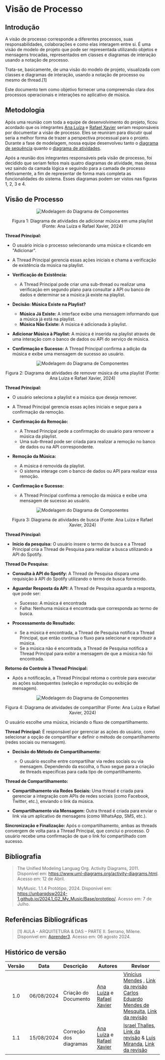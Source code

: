 # Visão de Processo

## Introdução

A visão de processo corresponde a diferentes processos, suas responsabilidades, colaborações e como elas interagem entre si. É uma visão de modelo de projeto que pode ser representada utilizando objetos e mensagens trocadas, representados em classes e diagramas de interação usando a notação de processo.

Trata-se, basicamente, de uma visão do modelo de projeto, visualizada com classes e diagramas de interação, usando a notação de processo ou mesmo de thread.[1]

Este documento tem como objetivo fornecer uma compreensão clara dos processos operacionais e interações no aplicativo de música.

## Metodologia

Após uma reunião com toda a equipe de desenvolvimento do projeto, ficou acordado que os integrantes [Ana Luíza](https://github.com/analuizargds) e [Rafael Xavier](https://github.com/rafaelxavierr) seriam responsáveis por documentar a visão de processo. Eles se reuniram para discutir qual seria a melhor forma de trazer a perspectiva processual para o projeto. Durante a fase de modelagem, nossa equipe desenvolveu tanto o [diagrama de sequência](https://unbarqdsw2024-1.github.io/2024.1_G2_My_Music/Modelagem/diagramaSequencia/) quanto o [diagrama de atividades](https://unbarqdsw2024-1.github.io/2024.1_G2_My_Music/Modelagem/diagramaAtividades/).  

Após a reunião dos integrantes responsáveis pela visão de processo, foi decidido que seriam feitos mais quatro diagramas de atividade, mas dessa vez saindo da camada lógica e seguindo para a camada de processo efetivamente, a fim de representar de forma mais completa as funcionalidades do sistema. Esses diagramas podem ser vistos nas figuras 1, 2, 3 e 4.

## Visão de Processo

<div style="text-align: center">
  <img src="../../Assets/DiagAtvAdicionarPlaylist.png" alt="Modelagem do Diagrama de Componentes" title="Título da Imagem" />
  <p>Figura 1: Diagrama de atividades de adicionar música em uma playlist (Fonte: Ana Luíza e Rafael Xavier, 2024)</p>
</div>

**Thread Principal:**
  - O usuário inicia o processo selecionando uma música e clicando em "Adicionar".
  - A Thread Principal gerencia essas ações iniciais e chama a verificação de existência da música na playlist.

  - **Verificação de Existência:**
    - A Thread Principal pode criar uma sub-thread ou realizar uma verificação em segundo plano para consultar a API ou banco de dados e determinar se a música já existe na playlist.

  - **Decisão: Música Existe na Playlist?**
    - **Música Já Existe:** A interface exibe uma mensagem informando que a música já está na playlist.
    - **Música Não Existe:** A música é adicionada à playlist.

  - **Adicionar Música à Playlist:** A música é inserida na playlist através de uma interação com o banco de dados ou API do serviço de música.

  - **Confirmação e Sucesso:** A Thread Principal confirma a adição da música e exibe uma mensagem de sucesso ao usuário.


<div style="text-align: center">
  <img src="../../Assets/DiagAtvRemoverPlaylist.png" alt="Modelagem do Diagrama de Componentes" title="Título da Imagem" />
  <p>Figura 2: Diagrama de atividades de remover música de uma playlist (Fonte: Ana Luíza e Rafael Xavier, 2024)</p>
</div>


**Thread Principal:**
  - O usuário seleciona a playlist e a música que deseja remover.
  - A Thread Principal gerencia essas ações iniciais e segue para a confirmação da remoção.

  - **Confirmação da Remoção:**
    - A Thread Principal pede a confirmação do usuário para remover a música da playlist.
    - Uma sub-thread pode ser criada para realizar a remoção no banco de dados ou na API correspondente.

  - **Remoção da Música:**
    - A música é removida da playlist.
    - O sistema interage com o banco de dados ou API para realizar essa remoção.

  - **Confirmação e Sucesso:**
    - A Thread Principal confirma a remoção da música e exibe uma mensagem de sucesso ao usuário.

<div style="text-align: center">
  <img src="../../Assets/DiagAtvBuscarMusica.png" alt="Modelagem do Diagrama de Componentes" title="Título da Imagem" />
  <p>Figura 3: Diagrama de atividades de busca (Fonte: Ana Luíza e Rafael Xavier, 2024)</p>
</div>

**Thread Principal:**

- **Início da pesquisa:** O usuário insere o termo de busca e a Thread Principal cria a Thread de Pesquisa para realizar a busca utilizando a API do Spotify.

**Thread De Pesquisa:**

- **Consulta à API do Spotify:** A Thread de Pesquisa dispara uma requisição à API do Spotify utilizando o termo de busca fornecido.

- **Aguardar Resposta da API:** A Thread de Pesquisa aguarda a resposta, que pode ser:
  - Sucesso: A música é encontrada
  - Falha: Nenhuma música é encontrada que corresponda ao termo de busca.

- **Processamento do Resultado:** 
  - Se a música é encontrada, a Thread de Pesquisa notifica a Thread Principal, que então continua o fluxo para selecionar e reproduzir a música.
  - Se a música não é encontrada, a Thread de Pesquisa notifica a Thread Principal para exibir a mensagem de que a música não foi encontrada.


**Retorno do Controle à Thread Principal:** 

- Após a notificação, a Thread Principal retoma o controle para executar as ações subsequentes (seleção e reprodução ou exibição de mensagem).

<div style="text-align: center">
  <img src="../../Assets/DiagAtvCompartilharMusica.jpeg" alt="Modelagem do Diagrama de Componentes" title="Título da Imagem" />
  <p>Figura 4: Diagrama de atividades de compartilhar (Fonte: Ana Luíza e Rafael Xavier, 2024)</p>
</div>

O usuário escolhe uma música, iniciando o fluxo de compartilhamento.

**Thread Principal:** É responsável por gerenciar as ações do usuário, como selecionar a opção de compartilhar e definir o método de compartilhamento (redes sociais ou mensagem).
- **Decisão do Método de Compartilhamento:**

  - O usuário escolhe entre compartilhar via redes sociais ou via mensagem.
Dependendo da escolha, o fluxo segue para a criação de threads específicas para cada tipo de compartilhamento.

**Thread de Compartilhamento:**

- **Compartilhamento via Redes Sociais:** Uma thread é criada para gerenciar a integração com APIs de redes sociais (como Facebook, Twitter, etc.), enviando o link da música.

- **Compartilhamento via Mensagem:** Outra thread é criada para enviar o link via um aplicativo de mensagens (como WhatsApp, SMS, etc.).

**Sincronização e Finalização:** Após o compartilhamento, ambas as threads convergem de volta para a Thread Principal, que conclui o processo. O usuário recebe uma confirmação de que o link foi compartilhado com sucesso.

## Bibliografia

> The Unified Modeling Languag Org. Activity Diagrams, 2011. Disponível em: https://www.uml-diagrams.org/activity-diagrams.html. Acesso em: 12 de Abril.

> MyMusic. 1.1.4 Protótipo, 2024. Disponível em: https://unbarqdsw2024-1.github.io/2024.1_G2_My_Music/Base/prototipo/. Acesso em: 7 de Julho.

## Referências Bibliográficas 

> [1] AULA - ARQUITETURA & DAS – PARTE II. Serrano, Milene. Disponível em: [Aprender3](https://aprender3.unb.br/). Acesso em: 06 agosto 2024.


## Histórico de versão

| Versão | Data      | Descrição | Autores | Revisor |
| :-:    | :-----:   | :------   | ----  | ------- |
| 1.0    |06/08/2024 | Criação do Documento | [Ana Luíza](https://github.com/analuizargds) e [Rafael Xavier](https://github.com/rafaelxavierr) | [Vinícius Mendes](https://github.com/yabamiah) , [Link da revisão](https://github.com/UnBArqDsw2024-1/2024.1_G2_My_Music/pull/85)  [Carlos Eduardo Mendes de Mesquita](https://github.com/CarlosEduardoMendesdeMesquita), [Link da revisão](https://github.com/UnBArqDsw2024-1/2024.1_G2_My_Music/pull/85) |
| 1.1    |15/08/2024 | Correção dos diagramas | [Ana Luíza](https://github.com/analuizargds) e [Rafael Xavier](https://github.com/rafaelxavierr) | [Israel Thalles](https://github.com/IsraelThalles), [Link da revisão](https://github.com/UnBArqDsw2024-1/2024.1_G2_My_Music/pull/124#pullrequestreview-2241497107) & [Luis Miranda](https://github.com/LuisMiranda10), [Link da revisão](https://github.com/UnBArqDsw2024-1/2024.1_G2_My_Music/pull/124#pullrequestreview-2241497107)|
